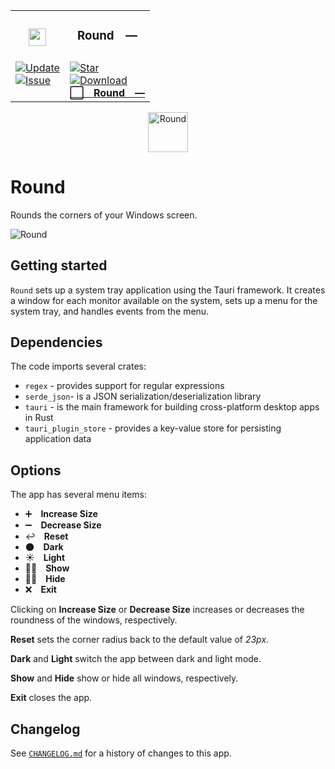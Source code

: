 <table><tr> <td colspan="1"> <h3 align="center"> <picture> <source media="(prefers-color-scheme: dark)" srcset="https://PlayForm.LTD/Image/GitHub/Round/32x32.png"> <source media="(prefers-color-scheme: light)" srcset="https://PlayForm.LTD/Image/GitHub/Round/32x32.png"> <img width="28" alt="" src="https://PlayForm.LTD/Image/GitHub/Round/32x32.png"> </picture>  </h3> </td> <td colspan="3" valign="top"> <h3 align="center"> Round — </h3> </td> </tr><tr><td valign="top" colspan="2"><a href="HTTPS://GitHub.Com/PlayForm/Round" target="_blank"> <picture> <source media="(prefers-color-scheme: dark)" srcset="https://img.shields.io/github/last-commit/PlayForm/Round?label=Update&color=black&labelColor=black&logoColor=white&logoWidth=0"> <source media="(prefers-color-scheme: light)" srcset="https://img.shields.io/github/last-commit/PlayForm/Round?label=Update&color=white&labelColor=white&logoColor=black&logoWidth=0"> <img src="https://img.shields.io/github/last-commit/PlayForm/Round?label=Update&color=black&labelColor=black&logoColor=white&logoWidth=0" alt="Update" title="Update"> </picture> </a><br><a href="HTTPS://GitHub.Com/PlayForm/Round" target="_blank"> <picture> <source media="(prefers-color-scheme: dark)" srcset="https://img.shields.io/github/issues/PlayForm/Round?label=Issue&color=black&labelColor=black&logoColor=white&logoWidth=0"> <source media="(prefers-color-scheme: light)" srcset="https://img.shields.io/github/issues/PlayForm/Round?label=Issue&color=white&labelColor=white&logoColor=black&logoWidth=0"> <img src="https://img.shields.io/github/issues/PlayForm/Round?label=Issue&color=black&labelColor=black&logoColor=white&logoWidth=0" alt="Issue" title="Issue"> </picture> </a><br></td><td valign="top" colspan="2"><a href="HTTPS://GitHub.Com/PlayForm/Round" target="_blank"><picture><source media="(prefers-color-scheme: dark)" srcset="https://img.shields.io/github/stars/PlayForm/Round?style=flat&label=Star&logo=github&color=black&labelColor=black&logoColor=white&logoWidth=0"><source media="(prefers-color-scheme: light)" srcset="https://img.shields.io/github/stars/PlayForm/Round?style=flat&label=Star&logo=github&color=white&labelColor=white&logoColor=black&logoWidth=0"><img src="https://img.shields.io/github/stars/PlayForm/Round?style=flat&label=Star&logo=github&color=black&labelColor=black&logoColor=white&logoWidth=0" alt="Star"></picture></a><br><a href="HTTPS://GitHub.Com/PlayForm/Round" target="_blank"> <picture> <source media="(prefers-color-scheme: dark)" srcset="https://img.shields.io/github/downloads/PlayForm/Round/total?label=Download&color=black&labelColor=black&logoColor=white&logoWidth=0"> <source media="(prefers-color-scheme: light)" srcset="https://img.shields.io/github/downloads/PlayForm/Round/total?label=Download&color=white&labelColor=white&logoColor=black&logoWidth=0"> <img src="https://img.shields.io/github/downloads/PlayForm/Round/total?label=Download&color=black&labelColor=black&logoColor=white&logoWidth=0" alt="Download" title="Download"> </picture> </a><br><a href="HTTPS://GitHub.Com/PlayForm/Round" target="_blank"><b>⬜ Round —</b></a></td></tr></table>

<p align="center">
  <img width="64" height="64" src="https://PlayForm.LTD/Image/GitHub/Round/icon.ico?v=2" alt="Round" />
</p>

# Round

Rounds the corners of your Windows screen.

![`Round`](https://PlayForm.LTD/Image/GitHub/Round/Cover.png?v=2)

## Getting started

`Round` sets up a system tray application using the Tauri framework. It creates
a window for each monitor available on the system, sets up a menu for the system
tray, and handles events from the menu.

## Dependencies

The code imports several crates:

- `regex` - provides support for regular expressions
- `serde_json`- is a JSON serialization/deserialization library
- `tauri` - is the main framework for building cross-platform desktop apps in
  Rust
- `tauri_plugin_store` - provides a key-value store for persisting application
  data

## Options

The app has several menu items:

- ➕ **Increase Size**
- ➖ **Decrease Size**
- ↩️ **Reset**
- 🌑 **Dark**
- ☀️ **Light**
- 👨🏻 **Show**
- 🥷🏽 **Hide**
- ❌ **Exit**

Clicking on **Increase Size** or **Decrease Size** increases or decreases the
roundness of the windows, respectively.

**Reset** sets the corner radius back to the default value of _23px_.

**Dark** and **Light** switch the app between dark and light mode.

**Show** and **Hide** show or hide all windows, respectively.

**Exit** closes the app.

## Changelog

See [`CHANGELOG.md`](CHANGELOG.md) for a history of changes to this app.
